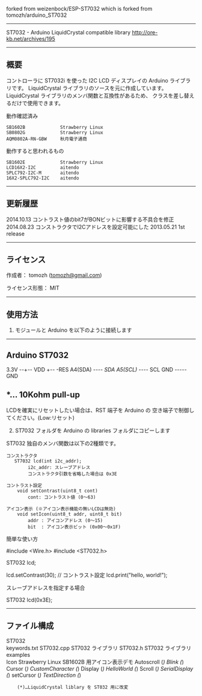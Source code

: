 forked from weizenbock/ESP-ST7032
which is forked from tomozh/arduino_ST7032


--------------------------------------------------

ST7032 - Arduino LiquidCrystal compatible library
http://ore-kb.net/archives/195

-------------------------------------------------------------
 概要
-------------------------------------------------------------

コントローラに ST7032i を使った I2C LCD ディスプレイの
Arduino ライブラリです。
LiquidCrystal ライブラリのソースを元に作成しています。
LiquidCrystal ライブラリのメンバ関数と互換性があるため、
クラスを差し替えるだけで使用できます。

動作確認済み

    SB1602B             Strawberry Linux
    SB0802G             Strawberry Linux
    AQM0802A-RN-GBW     秋月電子通商

動作すると思われるもの

    SB1602E             Strawberry Linux
    LCD16X2-I2C         aitendo
    SPLC792-I2C-M       aitendo
    16X2-SPLC792-I2C    aitendo


-------------------------------------------------------------
 更新履歴
-------------------------------------------------------------

2014.10.13 コントラスト値のbit7がBONビットに影響する不具合を修正
2014.08.23 コンストラクタでI2Cアドレスを設定可能にした
2013.05.21 1st release


-------------------------------------------------------------
 ライセンス
-------------------------------------------------------------

作成者：
tomozh (tomozh@gmail.com)

ライセンス形態：
MIT


-------------------------------------------------------------
 使用方法
-------------------------------------------------------------

1) モジュールと Arduino を以下のように接続します

 ------------------------
  Arduino        ST7032
 ------------------------
  3.3V    --+-- VDD
            +-- -RES
  A4(SDA) --*-- SDA
  A5(SCL) --*-- SCL
  GND     ----- GND
  
  *... 10Kohm pull-up
 ------------------------

LCDを確実にリセットしたい場合は、RST 端子を Arduino の
空き端子で制御してください。(Low:リセット)
 
2) ST7032 フォルダを Arduino の libraries フォルダにコピーします


ST7032 独自のメンバ関数は以下の2種類です。

    コンストラクタ
       ST7032 lcd(int i2c_addr);
            i2c_addr: スレーブアドレス
            コンストラクタ引数を省略した場合は 0x3E

    コントラスト設定
        void setContrast(uint8_t cont)
            cont: コントラスト値 (0～63)
    
    アイコン表示 (※アイコン表示機能の無いLCDは無効)
        void setIcon(uint8_t addr, uint8_t bit)
            addr : アイコンアドレス (0～15)
            bit  : アイコン表示ビット (0x00～0x1F)

簡単な使い方

#include <Wire.h>
#include <ST7032.h>

ST7032 lcd;

lcd.setContrast(30);            // コントラスト設定
lcd.print("hello, world!");


スレーブアドレスを指定する場合

ST7032 lcd(0x3E);



-------------------------------------------------------------
 ファイル構成
-------------------------------------------------------------

ST7032\
    keywords.txt
    ST7032.cpp              ST7032 ライブラリ
    ST7032.h                ST7032 ライブラリ
    examples\
        Icon                Strawberry Linux SB1602B 用アイコン表示デモ
        Autoscroll          (*)
        Blink               (*)
        Cursor              (*)
        CustomCharacter     (*)
        Display             (*)
        HelloWorld          (*)
        Scroll              (*)
        SerialDisplay       (*)
        setCursor           (*)
        TextDirection       (*)

        (*)…LiquidCrystal liblary を ST032 用に改変


